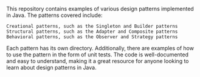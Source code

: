 This repository contains examples of various design patterns implemented in Java. The patterns covered include:

    Creational patterns, such as the Singleton and Builder patterns
    Structural patterns, such as the Adapter and Composite patterns
    Behavioral patterns, such as the Observer and Strategy patterns

Each pattern has its own directory.  Additionally, there are examples of how to use the pattern in the form of unit tests. The code is well-documented and easy to understand, making it a great resource for anyone looking to learn about design patterns in Java.
